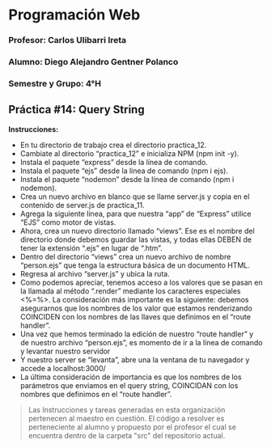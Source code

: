 # Programación Web



### Profesor: Carlos Ulibarri Ireta

### Alumno: Diego Alejandro Gentner Polanco

### Semestre y Grupo: 4°H



## Práctica #14: Query String

**Instrucciones:**

- En tu directorio de trabajo crea el directorio practica_12.
- Cambiate al directorio “practica_12” e inicializa NPM (npm init -y).
- Instala el paquete “express” desde la línea de comando.
- Instala el paquete “ejs” desde la línea de comando (npm i ejs).
- Instala el paquete “nodemon” desde la línea de comando (npm i nodemon).
- Crea un nuevo archivo en blanco que se llame server.js y copia en el contenido de server.js de practica_11.
- Agrega la siguiente línea, para que nuestra “app” de “Express” utilice “EJS” como motor de vistas.
- Ahora, crea un nuevo directorio llamado “views”. Ese es el nombre del directorio donde debemos guardar las vistas, y todas ellas DEBEN de tener la extensión “.ejs” en lugar de “.htm”.
- Dentro del directorio “views” crea un nuevo archivo de nombre “person.ejs” que tenga la estructura básica de un documento HTML.
- Regresa al archivo “server.js” y ubica la ruta.
- Como podemos apreciar, tenemos acceso a los valores que se pasan en la llamada al método “.render” mediante los caracteres especiales <%=%>. La consideración más importante es la siguiente: debemos asegurarnos que los nombres de los valor que estamos renderizando COINCIDEN con los nombres de las llaves que definimos en el “route handler”.
-  Una vez que hemos terminado la edición de nuestro “route handler” y de nuestro archivo “person.ejs”, es momento de ir a la línea de comando y levantar nuestro servidor
-  Y nuestro server se “levanta”, abre  una la ventana de tu navegador y accede a  localhost:3000/
-  La última consideración de importancia es que los nombres de los parámetros que enviamos en el query string, COINCIDAN con los nombres que definimos en el “route handler”.

> Las Instrucciones y tareas generadas en esta organización pertenecen al maestro en cuestión. El código a resolver es perteneciente al alumno y propuesto por el profesor el cual se encuentra dentro de la carpeta "src" del repositorio actual.